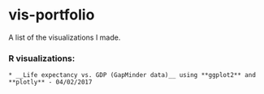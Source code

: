 # vis-portfolio
A list of the visualizations I made.

### R visualizations:
    * __Life expectancy vs. GDP (GapMinder data)__ using **ggplot2** and **plotly** - 04/02/2017

